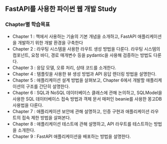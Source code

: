 ## FastAPI를 사용한 파이썬 웹 개발 Study 

### Chapter별 학습목표
* Chapter 1 : 책에서 사용하는 기술의 기본 개념을 소개하고, FastAPI 애플리케이션을 개발하기 위한 개발 환경을 구축한다
* Chapter 2 : 라우팅 시스템을 사용한 라우트 생성 방법을 다룬다. 라우팅 시스템의 컴포넌트, 요청 바디, 경로 매개변수 등을 pydantic을 사용해 검증하는 방법도 다룬다.
* Chapter 3 : 응답 모델, 오류 처리, 상태 코드를 소개한다.
* Chapter 4 : 템플릿을 사용한 뷰 생성 방법과 API 응답 렌더링 방법을 설명한다.
* Chapter 5 : 애플리케이션 설계 방법을 살펴보고, Chapter 6에서 개발할 애플리케이션의 구조를 간단히 설명한다.
* Chapter 6 : SQL과 NoSQL 데이터베이스 클래스에 관해 논의하고, SQLModel을 사용한 SQL 데이터베이스 접속 방법과 객체 문서 매퍼인 beanie를 사용한 몽고DB 사용법을 다룬다.
* Chapter 7 : 애플리케이션 보안에 관해 설명하고, 인증 구현과 애플리케이션 라우트의 접속 제한 방법을 살펴본다.
* Chapter 8 : 애플리케이션 테스트에 관해 설명하고, API 라우트를 테스트하는 방법을 소개한다.
* Chapter 9 : FastAPI 애플리케이션을 배포하는 방법을 설명한다.

  
